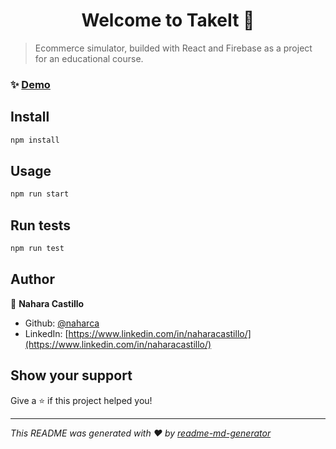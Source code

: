 <h1 align="center">Welcome to TakeIt 👋</h1>


> Ecommerce simulator, builded with React and Firebase as a project for an educational course.

### ✨ [Demo](https://youtu.be/_0SgHtQj1xk)

## Install

```sh
npm install
```

## Usage

```sh
npm run start
```

## Run tests

```sh
npm run test
```

## Author

👤 **Nahara Castillo**

* Github: [@naharca](https://github.com/naharca)
* LinkedIn: [https://www.linkedin.com/in/naharacastillo/](https://www.linkedin.com/in/naharacastillo/)

## Show your support

Give a ⭐️ if this project helped you!

***
_This README was generated with ❤️ by [readme-md-generator](https://github.com/kefranabg/readme-md-generator)_
